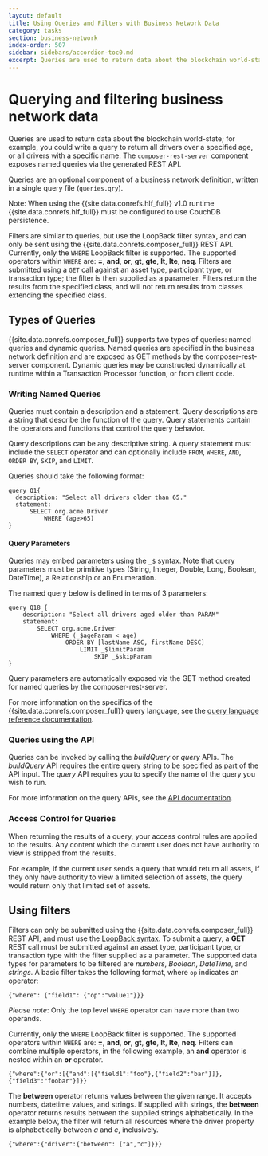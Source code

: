 ```yaml
---
layout: default
title: Using Queries and Filters with Business Network Data
category: tasks
section: business-network
index-order: 507
sidebar: sidebars/accordion-toc0.md
excerpt: Queries are used to return data about the blockchain world-state; for example, you could write a query to return all drivers over a defined age parameter, or all drivers with a specific name.
---
```


# Querying and filtering business network data

Queries are used to return data about the blockchain world-state; for example, you could write a query to return all drivers over a specified age, or all drivers with a specific name. The `composer-rest-server` component exposes named queries via the generated REST API.

Queries are an optional component of a business network definition, written in a single query file (`queries.qry`).

Note: When using the {{site.data.conrefs.hlf_full}} v1.0 runtime {{site.data.conrefs.hlf_full}} must be configured to use CouchDB persistence.

Filters are similar to queries, but use the LoopBack filter syntax, and can only be sent using the {{site.data.conrefs.composer_full}} REST API. Currently, only the `WHERE` LoopBack filter is supported. The supported operators within `WHERE` are: **=**, **and**, **or**, **gt**, **gte**, **lt**, **lte**, **neq**. Filters are submitted using a `GET` call against an asset type, participant type, or transaction type; the filter is then supplied as a parameter. Filters return the results from the specified class, and will not return results from classes extending the specified class.

## Types of Queries

{{site.data.conrefs.composer_full}} supports two types of queries: named queries and dynamic queries. Named queries are specified in the business network definition and are exposed as GET methods by the composer-rest-server component. Dynamic queries may be constructed dynamically at runtime within a Transaction Processor function, or from client code.

### Writing Named Queries

Queries must contain a description and a statement. Query descriptions are a string that describe the function of the query. Query statements contain the operators and functions that control the query behavior.

Query descriptions can be any descriptive string. A query statement must include the `SELECT` operator and can optionally include `FROM`, `WHERE`, `AND`, `ORDER BY`, `SKIP`, and `LIMIT`.

Queries should take the following format:

```
query Q1{
  description: "Select all drivers older than 65."
  statement:
      SELECT org.acme.Driver
          WHERE (age>65)
}
```

#### Query Parameters

Queries may embed parameters using the `_$` syntax. Note that query parameters must be primitive types (String, Integer, Double, Long, Boolean, DateTime), a Relationship or an Enumeration.

The named query below is defined in terms of 3 parameters:

```
query Q18 {
    description: "Select all drivers aged older than PARAM"
    statement:
        SELECT org.acme.Driver
            WHERE (_$ageParam < age)
                ORDER BY [lastName ASC, firstName DESC]
                    LIMIT _$limitParam
                        SKIP _$skipParam
}
```

Query parameters are automatically exposed via the GET method created for named queries by the composer-rest-server.

For more information on the specifics of the {{site.data.conrefs.composer_full}} query language, see the [query language reference documentation](../reference/query-language.html).

### Queries using the API

Queries can be invoked by calling the _buildQuery_ or _query_ APIs. The _buildQuery_ API requires the entire query string to be specified as part of the API input. The _query_ API requires you to specify the name of the query you wish to run.

For more information on the query APIs, see the [API documentation](../api/api-doc-index.html).

### Access Control for Queries

When returning the results of a query, your access control rules are applied to the results. Any content which the current user does not have authority to view is stripped from the results.

For example, if the current user sends a query that would return all assets, if they only have authority to view a limited selection of assets, the query would return only that limited set of assets.

## Using filters

Filters can only be submitted using the {{site.data.conrefs.composer_full}} REST API, and must use the [LoopBack syntax](https://loopback.io/doc/en/lb2/Where-filter.html). To submit a query, a **GET** REST call must be submitted against an asset type, participant type, or transaction type with the filter supplied as a parameter. The supported data types for parameters to be filtered are _numbers_, _Boolean_, _DateTime_, and _strings_. A basic filter takes the following format, where `op` indicates an operator:

```
{"where": {"field1": {"op":"value1"}}}
```

*Please note*: Only the top level `WHERE` operator can have more than two operands.

Currently, only the `WHERE` LoopBack filter is supported. The supported operators within `WHERE` are: **=**, **and**, **or**, **gt**, **gte**, **lt**, **lte**, **neq**. Filters can combine multiple operators, in the following example, an **and** operator is nested within an **or** operator.

```
{"where":{"or":[{"and":[{"field1":"foo"},{"field2":"bar"}]},{"field3":"foobar"}]}}
```

The **between** operator returns values between the given range. It accepts numbers, datetime values, and strings. If supplied with strings, the **between** operator returns results between the supplied strings alphabetically. In the example below, the filter will return all resources where the driver property is alphabetically between _a_ and _c_, inclusively.

```
{"where":{"driver":{"between": ["a","c"]}}}
```
